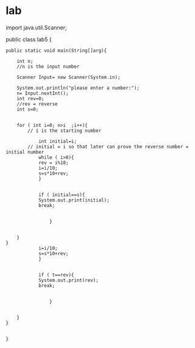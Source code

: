 lab
===
import java.util.Scanner;


public class lab5 {

	public static void main(String[]arg){
		
		int n;
		//n is the input number
		
		Scanner Input= new Scanner(System.in);
		
		System.out.println("please enter a number:");
		n= Input.nextInt();
		int rev=0;
		//rev = reverse
		int s=0;
	
		
		for ( int i=0; n>i	;i++){
			// i is the starting number   
			
				int initial=i;
			// initial = i so that later can prove the reverse number = initial number
				while ( i>0){
				rev = i%10;
				i=i/10;
				s=s*10+rev;
				}
				
		
				if ( initial==s){
				System.out.print(initial);
				break;
				
			
					}	
			
			
		}
	}
				i=i/10;
				s=s*10+rev;
				}
				
		
				if ( t==rev){
				System.out.print(rev);
				break;
				
			
					}	
			
			
		}
	}
	
			
	}
	

		

	
	

